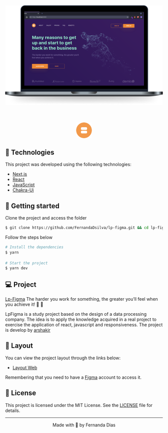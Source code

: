 <h1 align="center">
    <img alt="Lp-Figma" title="Lp-Figna" src="https://raw.githubusercontent.com/FernandaDsilva/lp-figma/c8c9cfe67582657f91ed97e93efe167662f48eaf/public/project.svg?token=AMPAYWE6EXQCMZF445YS7RDAWQRXI" />
</h1>

<br>

<p align="center">
  <img alt="Lp-Figma" src="https://raw.githubusercontent.com/FernandaDsilva/lp-figma/c8c9cfe67582657f91ed97e93efe167662f48eaf/public/Logo.svg?token=AMPAYWCL45L34KLY3IWQIZTAWQR2C" width="50px">
</p>

## 🧪 Technologies

This project was developed using the following technologies:

- [Next.js](https://nextjs.org/)
- [React](https://reactjs.org)
- [JavaScript](https://developer.mozilla.org/pt-BR/docs/Web/JavaScript)
- [Chakra-Ui](https://chakra-ui.com/)

## 🚀 Getting started

Clone the project and access the folder

```bash
$ git clone https://github.com/FernandaDsilva/lp-figma.git && cd lp-figma
```

Follow the steps below

```bash
# Install the dependencies
$ yarn

# Start the project
$ yarn dev
```

## 💻 Project

[Lp-Figma](https://lp-figma.vercel.app/) The harder you work for something, the greater you’ll feel when you achieve it! 💙 🧡

LpFigma is a study project based on the design of a data processing company. The idea is to apply the knowledge acquired in a real project to exercise the application of react, javascript and responsiveness. The project is develop by [arshakir](https://dribbble.com/arshakir)

## 🔖 Layout

You can view the project layout through the links below:

- [Layout Web](<https://www.figma.com/file/CPOPmgqlaYIGAnI6cVezrT/Landing-Page-Concept-For-Data-Processing-Company-(Copy)>)

Remembering that you need to have a [Figma](http://figma.com/) account to access it.

## 📝 License

This project is licensed under the MIT License. See the [LICENSE](LICENSE.md) file for details.

---

<p align="center">Made with 🖤  by Fernanda Dias</p>
